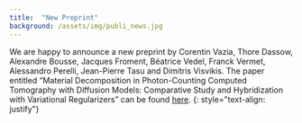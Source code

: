 ```yaml
---
title:  "New Preprint"
background: /assets/img/publi_news.jpg
---
```

We are happy to announce a new preprint by Corentin Vazia, Thore Dassow, Alexandre Bousse, Jacques Froment, Béatrice Vedel, Franck Vermet, Alessandro Perelli, Jean-Pierre Tasu and Dimitris Visvikis. The paper entitled “Material Decomposition in Photon-Counting Computed Tomography with Diffusion Models: Comparative Study and Hybridization with Variational Regularizers” can be found [here](https://arxiv.org/abs/2503.15383).
{: style="text-align: justify"}

